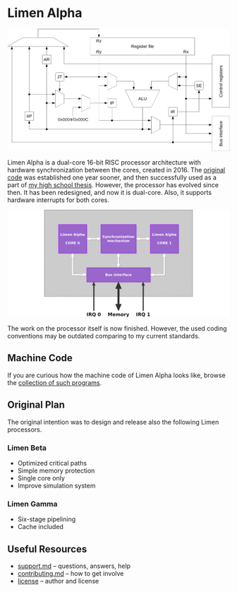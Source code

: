 # Limen Alpha

![Limen Alpha pipeline](doc/img/pipeline.png)

Limen Alpha is a dual-core 16-bit RISC processor architecture with hardware synchronization between the cores, created in 2016. The [original code](https://github.com/dominiksalvet/limen) was established one year sooner, and then successfully used as a part of [my high school thesis](https://github.com/dominiksalvet/high-school-thesis). However, the processor has evolved since then. It has been redesigned, and now it is dual-core. Also, it supports hardware interrupts for both cores.

![Limen Alpha processor](doc/img/processor.png)

The work on the processor itself is now finished. However, the used coding conventions may be outdated comparing to my current standards.

## Machine Code

If you are curious how the machine code of Limen Alpha looks like, browse the [collection of such programs](sw).

## Original Plan

The original intention was to design and release also the following Limen processors.

### Limen Beta

* Optimized critical paths
* Simple memory protection
* Single core only
* Improve simulation system

### Limen Gamma

* Six-stage pipelining
* Cache included

## Useful Resources

* [support.md](support.md) – questions, answers, help
* [contributing.md](contributing.md) – how to get involve
* [license](license) – author and license
